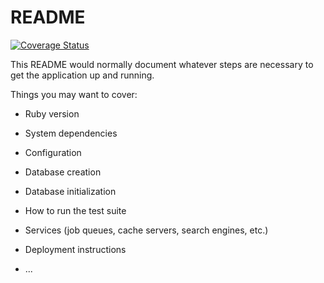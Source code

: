 # README

[![Coverage
Status](https://coveralls.io/repos/github/stephaneliu/sliubbb/badge.svg?branch=master)](https://coveralls.io/github/stephaneliu/sliubbb?branch=master)

This README would normally document whatever steps are necessary to get the
application up and running.

Things you may want to cover:

* Ruby version

* System dependencies

* Configuration

* Database creation

* Database initialization

* How to run the test suite

* Services (job queues, cache servers, search engines, etc.)

* Deployment instructions

* ...
